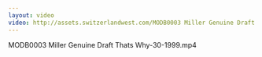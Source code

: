```yaml
---
layout: video
video: http://assets.switzerlandwest.com/MODB0003 Miller Genuine Draft Thats Why-30-1999.mp4
---
```

MODB0003 Miller Genuine Draft Thats Why-30-1999.mp4
